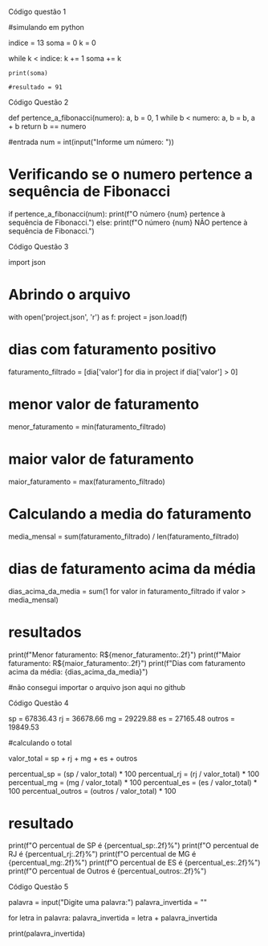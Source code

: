 Código questão 1


#simulando em python

indice = 13
soma = 0
k = 0

while k < indice:
    k += 1
    soma += k

    print(soma)

    #resultado = 91


Código Questão 2

def pertence_a_fibonacci(numero):
    a, b = 0, 1
    while b < numero:
        a, b = b, a + b
    return b == numero

#entrada
num = int(input("Informe um número: "))

# Verificando se o numero pertence a sequência de Fibonacci
if pertence_a_fibonacci(num):
    print(f"O número {num} pertence à sequência de Fibonacci.")
else:
    print(f"O número {num} NÃO pertence à sequência de Fibonacci.")



Código Questão 3 

import json

# Abrindo o arquivo 
with open('project.json', 'r') as f:
    project = json.load(f)

# dias com faturamento positivo
faturamento_filtrado = [dia['valor'] for dia in project if dia['valor'] > 0]

# menor valor de faturamento
menor_faturamento = min(faturamento_filtrado)

# maior valor de faturamento
maior_faturamento = max(faturamento_filtrado)

# Calculando a media do faturamento
media_mensal = sum(faturamento_filtrado) / len(faturamento_filtrado)

# dias de faturamento acima da média
dias_acima_da_media = sum(1 for valor in faturamento_filtrado if valor > media_mensal)

# resultados
print(f"Menor faturamento: R${menor_faturamento:.2f}")
print(f"Maior faturamento: R${maior_faturamento:.2f}")
print(f"Dias com faturamento acima da média: {dias_acima_da_media}")

#não consegui importar o arquivo json aqui no github


Código Questão 4

sp = 67836.43
rj = 36678.66
mg = 29229.88
es = 27165.48
outros = 19849.53

#calculando o total

valor_total = sp + rj + mg + es + outros

percentual_sp = (sp / valor_total) * 100
percentual_rj = (rj / valor_total) * 100
percentual_mg = (mg / valor_total) * 100
percentual_es = (es / valor_total) * 100
percentual_outros = (outros / valor_total) * 100

# resultado
print(f"O percentual de SP é {percentual_sp:.2f}%")
print(f"O percentual de RJ é {percentual_rj:.2f}%")
print(f"O percentual de MG é {percentual_mg:.2f}%")
print(f"O percentual de ES é {percentual_es:.2f}%")
print(f"O percentual de Outros é {percentual_outros:.2f}%")


Código Questão 5 

palavra = input("Digite uma palavra:")
palavra_invertida = ""

for letra in palavra:
    palavra_invertida = letra + palavra_invertida

print(palavra_invertida)

    

